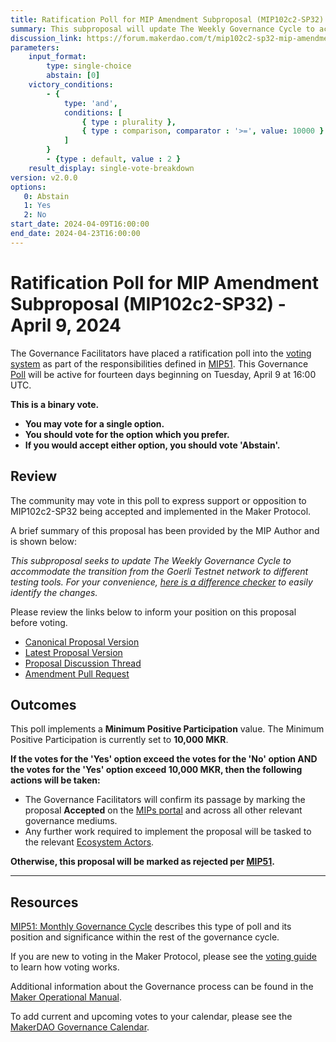 ```yaml
---
title: Ratification Poll for MIP Amendment Subproposal (MIP102c2-SP32) - April 9, 2024
summary: This subproposal will update The Weekly Governance Cycle to accommodate the transition from the Goerli Testnet network to different testing tools.
discussion_link: https://forum.makerdao.com/t/mip102c2-sp32-mip-amendment-subproposal/23756
parameters:
    input_format:
        type: single-choice
        abstain: [0]
    victory_conditions:
        - {
            type: 'and',
            conditions: [
                { type : plurality },
                { type : comparison, comparator : '>=', value: 10000 }
            ]
        }
        - {type : default, value : 2 }
    result_display: single-vote-breakdown
version: v2.0.0
options:
   0: Abstain
   1: Yes
   2: No
start_date: 2024-04-09T16:00:00
end_date: 2024-04-23T16:00:00
---
```


# Ratification Poll for MIP Amendment Subproposal (MIP102c2-SP32) - April 9, 2024

The Governance Facilitators have placed a ratification poll into the [voting system](https://vote.makerdao.com/polling) as part of the responsibilities defined in [MIP51](https://mips.makerdao.com/mips/details/MIP51). This Governance [Poll](https://manual.makerdao.com/governance/governance-cycle/weekly-governance-cycle#weekly-governance-cycle-definitions-mip16c1) will be active for fourteen days beginning on Tuesday, April 9 at 16:00 UTC.

**This is a binary vote.**
- **You may vote for a single option.**
- **You should vote for the option which you prefer.**
- **If you would accept either option, you should vote 'Abstain'.**

## Review

The community may vote in this poll to express support or opposition to MIP102c2-SP32 being accepted and implemented in the Maker Protocol.

A brief summary of this proposal has been provided by the MIP Author and is shown below:

*This subproposal seeks to update The Weekly Governance Cycle to accommodate the transition from the Goerli Testnet network to different testing tools. For your convenience, [here is a difference checker](https://www.diffchecker.com/cjUYop2c/) to easily identify the changes.*

Please review the links below to inform your position on this proposal before voting.
* [Canonical Proposal Version](https://github.com/makerdao/mips/blob/fda479131ec335981458f7f5f22cc22dc4af7e28/MIP102/MIP102c2-Subproposals/MIP102c2-SP32.md)
* [Latest Proposal Version](https://mips.makerdao.com/mips/details/MIP102c2SP32)
* [Proposal Discussion Thread](https://forum.makerdao.com/t/mip102c2-sp32-mip-amendment-subproposal/23756)
* [Amendment Pull Request](https://github.com/makerdao/mips/pull/1078)

## Outcomes

This poll implements a **Minimum Positive Participation** value. The Minimum Positive Participation is currently set to **10,000 MKR**.

**If the votes for the 'Yes' option exceed the votes for the 'No' option AND the votes for the 'Yes' option exceed 10,000 MKR, then the following actions will be taken:**
* The Governance Facilitators will confirm its passage by marking the proposal **Accepted** on the [MIPs portal](https://mips.makerdao.com/mips/list) and across all other relevant governance mediums.
* Any further work required to implement the proposal will be tasked to the relevant [Ecosystem Actors](https://mips.makerdao.com/mips/details/MIP101#7-professional-actors).

**Otherwise, this proposal will be marked as rejected per [MIP51](https://mips.makerdao.com/mips/details/MIP51#mip51c2-ratification-poll).**

---

## Resources

[MIP51: Monthly Governance Cycle](https://mips.makerdao.com/mips/details/MIP51) describes this type of poll and its position and significance within the rest of the governance cycle.

If you are new to voting in the Maker Protocol, please see the [voting guide](https://manual.makerdao.com/governance/voting-in-makerdao/on-chain-governance) to learn how voting works.

Additional information about the Governance process can be found in the [Maker Operational Manual](https://manual.makerdao.com).

To add current and upcoming votes to your calendar, please see the [MakerDAO Governance Calendar](https://manual.makerdao.com/makerdao/calendars/governance-calendar).
